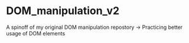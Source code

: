 # DOM_manipulation_v2
A spinoff of my original DOM manipulation repostory → Practicing better usage of DOM elements
